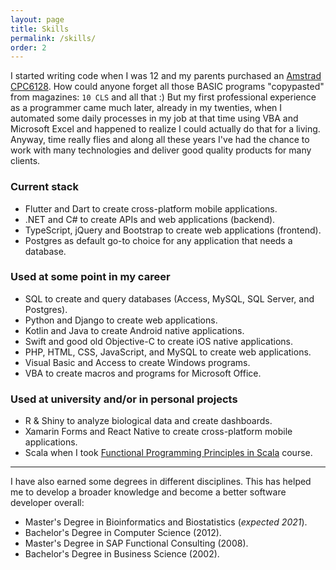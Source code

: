 ```yaml
---
layout: page
title: Skills
permalink: /skills/
order: 2
---
```


I started writing code when I was 12 and my parents purchased an [Amstrad CPC6128](https://en.wikipedia.org/wiki/Amstrad_CPC). How could anyone forget all those BASIC programs "copypasted" from magazines: `10 CLS` and all that :) But my first professional experience as a programmer came much later, already in my twenties, when I automated some daily processes in my job at that time using VBA and Microsoft Excel and happened to realize I could actually do that for a living. Anyway, time really flies and along all these years I've had the chance to work with many technologies and deliver good quality products for many clients. 

### Current stack

- Flutter and Dart to create cross-platform mobile applications.
- .NET and C# to create APIs and web applications (backend).
- TypeScript, jQuery and Bootstrap to create web applications (frontend).
- Postgres as default go-to choice for any application that needs a database.

### Used at some point in my career

- SQL to create and query databases (Access, MySQL, SQL Server, and Postgres).
- Python and Django to create web applications.
- Kotlin and Java to create Android native applications.
- Swift and good old Objective-C to create iOS native applications.
- PHP, HTML, CSS, JavaScript, and MySQL to create web applications.
- Visual Basic and Access to create Windows programs.
- VBA to create macros and programs for Microsoft Office.

### Used at university and/or in personal projects 

- R & Shiny to analyze biological data and create dashboards.
- Xamarin Forms and React Native to create cross-platform mobile applications.
- Scala when I took [Functional Programming Principles in Scala](https://www.coursera.org/learn/progfun1) course.

<hr />

I have also earned some degrees in different disciplines. This has helped me to develop a broader knowledge and become a better software developer overall:

* Master's Degree in Bioinformatics and Biostatistics (_expected 2021_).
* Bachelor's Degree in Computer Science (2012).
* Master's Degree in SAP Functional Consulting (2008).
* Bachelor's Degree in Business Science (2002).

